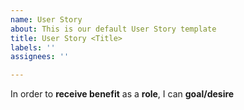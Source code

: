 ```yaml
---
name: User Story
about: This is our default User Story template
title: User Story <Title>
labels: ''
assignees: ''

---
```


In order to **receive benefit** as a **role**, I can **goal/desire**
